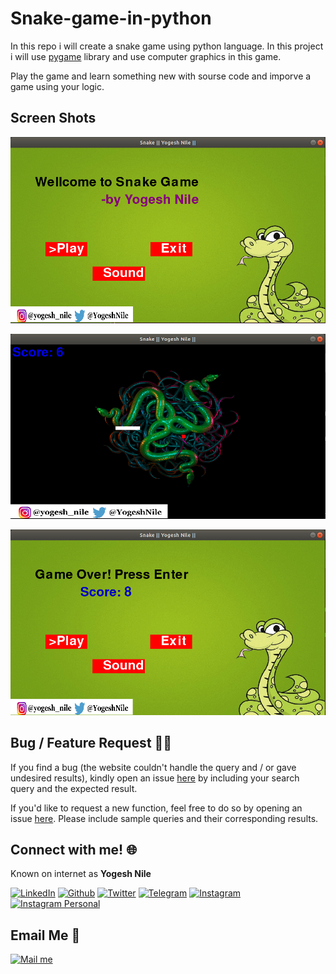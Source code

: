 # Snake-game-in-python
In this repo i will create a snake game using python language. In this project i will use [pygame](https://pypi.org/project/pygame/) library and use computer graphics in this game.


Play the game and learn something new with sourse code and imporve a game using your logic.

## Screen Shots

<a href="https://github.com/yogeshnile/Snake-game-in-python/blob/master/Images/1.png"> <img src="https://github.com/yogeshnile/Snake-game-in-python/blob/master/Images/1.png" title="Snake Game" /></a>

<a href="https://github.com/yogeshnile/Snake-game-in-python/blob/master/Images/2.png"> <img src="https://github.com/yogeshnile/Snake-game-in-python/blob/master/Images/2.png" title="@YogeshNile" /></a>

<a href="https://github.com/yogeshnile/Snake-game-in-python/blob/master/Images/3.png"> <img src="https://github.com/yogeshnile/Snake-game-in-python/blob/master/Images/3.png" title="@YogeshNile" /></a>

## Bug / Feature Request :man_technologist:
If you find a bug (the website couldn't handle the query and / or gave undesired results), kindly open an issue [here](https://github.com/yogeshnile/Snake-game-in-python/issues/new) by including your search query and the expected result.

If you'd like to request a new function, feel free to do so by opening an issue [here](https://github.com/yogeshnile/Snake-game-in-python/issues/new). Please include sample queries and their corresponding results.


## Connect with me! 🌐
Known on internet as **Yogesh Nile**

[<img target="_blank" src="https://img.icons8.com/bubbles/100/000000/linkedin.png" title="LinkedIn">](https://bit.ly/2Ky3ho6)  [<img target="_blank" src="https://img.icons8.com/bubbles/100/000000/github.png" title="Github">](https://bit.ly/2yoggit) [<img target="_blank" src="https://img.icons8.com/bubbles/100/000000/twitter.png" title="Twitter">](https://bit.ly/3dbLJLC) [<img target="_blank" src="https://img.icons8.com/bubbles/100/000000/telegram-app.png" title="Telegram"/>](https://t.me/yogeshnile) [<img target="_blank" src="https://img.icons8.com/bubbles/100/000000/instagram-new.png" title="Instagram">](https://bit.ly/3b9Qeo4)  [<img target="_blank" src="https://img.icons8.com/bubbles/100/000000/instagram.png" title="Instagram Personal">](https://bit.ly/32SXHV0)

## Email Me :e-mail:

[<img target="_blank" src="https://img.icons8.com/bubbles/100/000000/secured-letter.png" title="Mail me">](mailto:yogeshnile.work4u@gmail.com)

 

